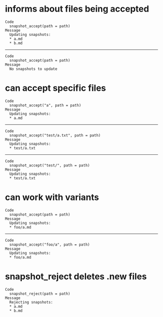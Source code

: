 # informs about files being accepted

    Code
      snapshot_accept(path = path)
    Message
      Updating snapshots:
      * a.md
      * b.md

---

    Code
      snapshot_accept(path = path)
    Message
      No snapshots to update

# can accept specific files

    Code
      snapshot_accept("a", path = path)
    Message
      Updating snapshots:
      * a.md

---

    Code
      snapshot_accept("test/a.txt", path = path)
    Message
      Updating snapshots:
      * test/a.txt

---

    Code
      snapshot_accept("test/", path = path)
    Message
      Updating snapshots:
      * test/a.txt

# can work with variants

    Code
      snapshot_accept(path = path)
    Message
      Updating snapshots:
      * foo/a.md

---

    Code
      snapshot_accept("foo/a", path = path)
    Message
      Updating snapshots:
      * foo/a.md

# snapshot_reject deletes .new files

    Code
      snapshot_reject(path = path)
    Message
      Rejecting snapshots:
      * a.md
      * b.md

